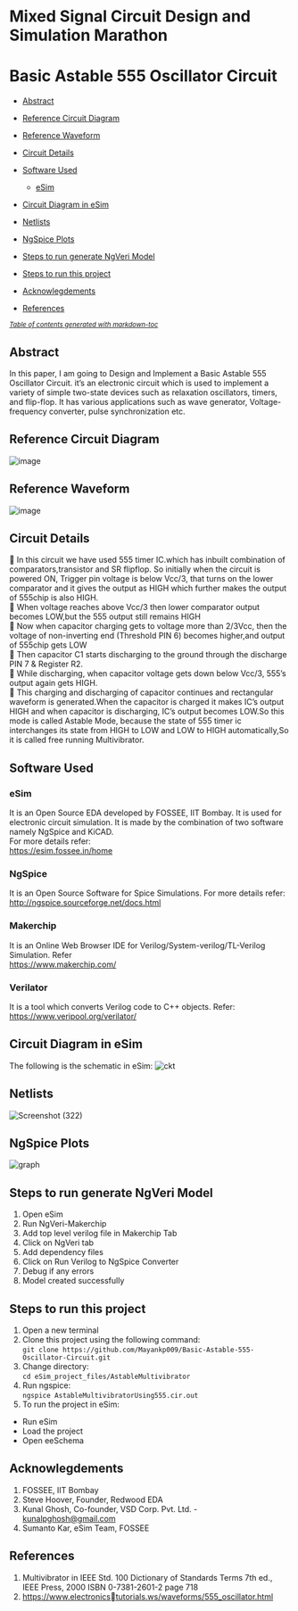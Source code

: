 # Mixed Signal Circuit Design and Simulation Marathon
# Basic Astable 555 Oscillator Circuit
- [Abstract](#abstract)
- [Reference Circuit Diagram](#reference-circuit-diagram)
- [Reference Waveform](#reference-waveform)
- [Circuit Details](#circuit-details)
- [Software Used](#software-used)
  * [eSim](#esim)


- [Circuit Diagram in eSim](#circuit-diagram-in-esim)

- [Netlists](#netlists)
- [NgSpice Plots](#ngspice-plots)

- [Steps to run generate NgVeri Model](#steps-to-run-generate-ngveri-model)
- [Steps to run this project](#steps-to-run-this-project)
- [Acknowlegdements](#acknowlegdements)
- [References](#references)

<small><i><a href='http://ecotrust-canada.github.io/markdown-toc/'>Table of contents generated with markdown-toc</a></i></small>


## Abstract
In this paper, I am going to Design and Implement a Basic 
Astable 555 Oscillator Circuit. it’s an electronic circuit 
which is used to implement a variety of simple two-state 
devices such as relaxation oscillators, timers, and flip-flop. 
It has various applications such as wave generator, 
Voltage-frequency converter, pulse synchronization etc.
## Reference Circuit Diagram
![image](https://user-images.githubusercontent.com/101127502/157094542-fccede4e-ab6e-43b8-ad02-2813f4dbdf6d.png)
## Reference Waveform
![image](https://user-images.githubusercontent.com/101127502/157093809-223b6929-3c17-4d74-ab75-d5cb409e3fd9.png)
## Circuit Details
	In this circuit we have used 555 timer IC.which has inbuilt combination of comparators,transistor and SR flipflop. So initially when the circuit is powered ON, Trigger pin voltage is below Vcc/3, that turns on the lower comparator and it gives the output as HIGH which further makes the output of 555chip is also HIGH.</br>
	When voltage reaches above Vcc/3 then lower comparator output becomes LOW,but the 555 output still remains HIGH </br>
	Now when capacitor charging gets to voltage more than 2/3Vcc, then the voltage of non-inverting end (Threshold PIN 6) becomes higher,and output of 555chip gets LOW</br>
	Then capacitor C1 starts discharging to the ground through the discharge PIN 7 & Register R2.</br>
	While discharging, when capacitor voltage gets down below Vcc/3, 555’s output again gets HIGH.</br>
	This charging and discharging of capacitor continues and rectangular waveform is generated.When the capacitor is charged it makes IC’s output HIGH and when capacitor is discharging, IC’s output becomes LOW.So this mode is called Astable Mode, because the state of 555 timer ic interchanges its state from HIGH to LOW and LOW to HIGH automatically,So it is called free running Multivibrator.

## Software Used
### eSim
It is an Open Source EDA developed by FOSSEE, IIT Bombay. It is used for electronic circuit simulation. It is made by the combination of two software namely NgSpice and KiCAD.
</br>
For more details refer:
</br>
https://esim.fossee.in/home
### NgSpice
It is an Open Source Software for Spice Simulations. For more details refer:
</br>
http://ngspice.sourceforge.net/docs.html
### Makerchip
It is an Online Web Browser IDE for Verilog/System-verilog/TL-Verilog Simulation. Refer
</br> https://www.makerchip.com/
### Verilator
It is a tool which converts Verilog code to C++ objects. Refer:
https://www.veripool.org/verilator/

## Circuit Diagram in eSim
The following is the schematic in eSim:
![ckt](https://user-images.githubusercontent.com/101127502/157094031-18b2c768-6d17-4764-8c39-1f8a46d55091.png)



## Netlists
![Screenshot (322)](https://user-images.githubusercontent.com/101127502/157094109-aa8470fb-6245-4e27-99e7-54547d674de8.png)
## NgSpice Plots
![graph](https://user-images.githubusercontent.com/101127502/157094160-a77d5d95-b053-42d9-b414-1705f41d0dab.png)

## Steps to run generate NgVeri Model
1. Open eSim
2. Run NgVeri-Makerchip 
3. Add top level verilog file in Makerchip Tab
4. Click on NgVeri tab
5. Add dependency files
6. Click on Run Verilog to NgSpice Converter
7. Debug if any errors
8. Model created successfully
## Steps to run this project
1. Open a new terminal
2. Clone this project using the following command:</br>
```git clone https://github.com/Mayankp009/Basic-Astable-555-Oscillator-Circuit.git```</br>
3. Change directory:</br>
```cd eSim_project_files/AstableMultivibrator```</br>
4. Run ngspice:</br>
```ngspice AstableMultivibratorUsing555.cir.out```</br>
5. To run the project in eSim:

  - Run eSim</br>
  - Load the project</br>
  - Open eeSchema</br>
## Acknowlegdements
1. FOSSEE, IIT Bombay
2. Steve Hoover, Founder, Redwood EDA
3. Kunal Ghosh, Co-founder, VSD Corp. Pvt. Ltd. - kunalpghosh@gmail.com
4. Sumanto Kar, eSim Team, FOSSEE

## References
1) Multivibrator in IEEE Std. 100 Dictionary of 
Standards Terms 7th ed., IEEE Press, 2000 ISBN 
0-7381-2601-2 page 718
2) https://www.electronicstutorials.ws/waveforms/555_oscillator.html


